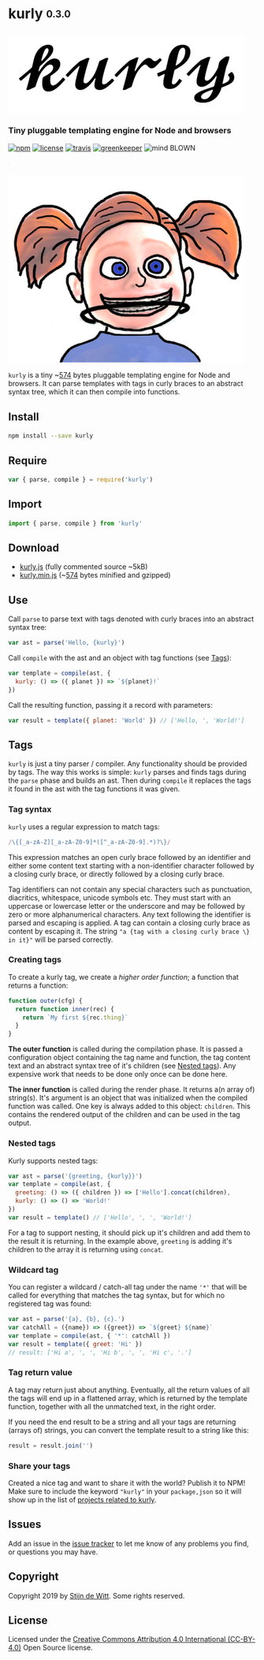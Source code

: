 # kurly <sub><sup>0.3.0</sup></sub>

![kurly](kurly.png) 

### Tiny pluggable templating engine for Node and browsers

[![npm](https://img.shields.io/npm/v/kurly.svg)](https://npmjs.com/package/kurly)
[![license](https://img.shields.io/npm/l/kurly.svg)](https://creativecommons.org/licenses/by/4.0/)
[![travis](https://img.shields.io/travis/Download/kurly.svg)](https://travis-ci.org/Download/kurly)
[![greenkeeper](https://img.shields.io/david/Download/kurly.svg)](https://greenkeeper.io/)
![mind BLOWN](https://img.shields.io/badge/mind-BLOWN-ff69b4.svg)

<sup><sub><sup><sub>.</sub></sup></sub></sup>

![girly](girly.png)

`kurly` is a tiny  ~[574](#gzip-size) bytes pluggable templating engine 
for Node and browsers. It can parse templates with tags in curly braces 
to an abstract syntax tree, which it can then compile into functions.


## Install

```sh
npm install --save kurly
```


## Require

```js
var { parse, compile } = require('kurly')
```


## Import

```js
import { parse, compile } from 'kurly'
```

## Download

* [kurly.js](https://unpkg.com/kurly@0.3.0/kurly.js) 
  (fully commented source ~5kB)
* [kurly.min.js](https://unpkg.com/kurly@0.3.0/kurly.min.js) 
  (~[574](#gzip-size) bytes minified and gzipped)

## Use

Call `parse` to parse text with tags denoted with curly braces into an abstract syntax tree:

```js
var ast = parse('Hello, {kurly}')
```

Call `compile` with the ast and an object with tag functions (see [Tags](#tags)):

```js
var template = compile(ast, {
  kurly: () => ({ planet }) => `${planet}!`
})
```

Call the resulting function, passing it a record with parameters:

```js
var result = template({ planet: 'World' }) // ['Hello, ', 'World!']
```


## Tags

`kurly` is just a tiny parser / compiler. Any functionality should be
provided by tags. The way this works is simple: `kurly` parses and 
finds tags during the `parse` phase and builds an ast. Then during
`compile` it replaces the tags it found in the ast with the tag 
functions it was given. 

### Tag syntax
`kurly` uses a regular expression to match tags:

```js
/\{[_a-zA-Z][_a-zA-Z0-9]*([^_a-zA-Z0-9].*)?\}/
```

This expression matches an open curly brace followed by an identifier
and either some content text starting with a non-identifier character
followed by a closing curly brace, or directly followed by a closing 
curly brace.

Tag identifiers can not contain any special characters such as punctuation,
diacritics, whitespace, unicode symbols etc. They must start with an uppercase 
or lowercase letter or the underscore and may be followed by zero or more 
alphanumerical characters. Any text following the identifier is parsed and
escaping is applied. A tag can contain a closing curly brace as content by 
escaping it. The string `"a {tag with a closing curly brace \} in it}"` will 
be parsed correctly.

### Creating tags
To create a kurly tag, we create a *higher order function*; a function that 
returns a function:

```js
function outer(cfg) {
  return function inner(rec) {
    return `My first ${rec.thing}`
  }
}
```

**The outer function** is called during the compilation phase. 
It is passed a configuration object containing the tag name and function, 
the tag content text and an abstract syntax tree of it's children 
(see [Nested tags](#nested-tags)).
Any expensive work that needs to be done only once can be done here.

**The inner function** is called during the render phase. 
It returns a(n array of) string(s). It's argument is an object that 
was initialized when the compiled function was called. One key is 
always added to this object: `children`. This contains the
rendered output of the children and can be used in the tag output.

### Nested tags
Kurly supports nested tags:

```js
var ast = parse('{greeting, {kurly}}')
var template = compile(ast, { 
  greeting: () => ({ children }) => ['Hello'].concat(children),
  kurly: () => () => 'World!'
})
var result = template() // ['Hello', ', ', 'World!']
```

For a tag to support nesting, it should pick up it's children and add them
to the result it is returning. In the example above, `greeting` is adding
it's children to the array it is returning using `concat`.

### Wildcard tag
You can register a wildcard / catch-all tag under the name `'*'` that will 
be called for everything that matches the tag syntax, but for which no 
registered tag was found:

```js
var ast = parse('{a}, {b}, {c}.')
var catchAll = ({name}) => ({greet}) => `${greet} ${name}`
var template = compile(ast, { '*': catchAll })
var result = template({ greet: 'Hi' })  
// result: ['Hi a', ', ', 'Hi b', ', ', 'Hi c', '.']
```

### Tag return value
A tag may return just about anything. Eventually, all the return values of
all the tags will end up in a flattened array, which is returned by the 
template function, together with all the unmatched text, in the right order.

If you need the end result to be a string and all your tags are returning
(arrays of) strings, you can convert the template result to a string like
this:

```js
result = result.join('')
```

### Share your tags
Created a nice tag and want to share it with the world?
Publish it to NPM! Make sure to include the keyword `"kurly"` in your 
`package,json` so it will show up in the list of 
[projects related to kurly](https://www.npmjs.com/search?q=keywords:kurly).


## Issues

Add an issue in the [issue tracker](https://github.com/download/kurly/issues)
to let me know of any problems you find, or questions you may have.


## Copyright

Copyright 2019 by [Stijn de Witt](https://stijndewitt.com). Some rights reserved.


## License

Licensed under the [Creative Commons Attribution 4.0 International (CC-BY-4.0)](https://creativecommons.org/licenses/by/4.0/) Open Source license.
